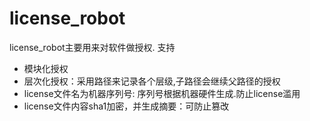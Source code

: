 # license_robot
license_robot主要用来对软件做授权. 支持

- 模块化授权
- 层次化授权：采用路径来记录各个层级,子路径会继续父路径的授权
- license文件名为机器序列号: 序列号根据机器硬件生成.防止license滥用
- license文件内容sha1加密，并生成摘要：可防止篡改
